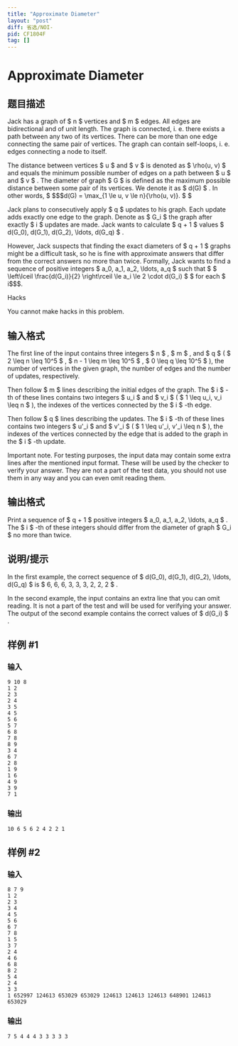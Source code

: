 ```yaml
---
title: "Approximate Diameter"
layout: "post"
diff: 省选/NOI-
pid: CF1804F
tag: []
---
```


# Approximate Diameter

## 题目描述

Jack has a graph of $ n $ vertices and $ m $ edges. All edges are bidirectional and of unit length. The graph is connected, i. e. there exists a path between any two of its vertices. There can be more than one edge connecting the same pair of vertices. The graph can contain self-loops, i. e. edges connecting a node to itself.

The distance between vertices $ u $ and $ v $ is denoted as $ \rho(u, v) $ and equals the minimum possible number of edges on a path between $ u $ and $ v $ . The diameter of graph $ G $ is defined as the maximum possible distance between some pair of its vertices. We denote it as $ d(G) $ . In other words, $ $$$d(G) = \max_{1 \le u, v \le n}{\rho(u, v)}. $ $ </p><p>Jack plans to consecutively apply  $ q $  updates to his graph. Each update adds exactly one edge to the graph. Denote as  $ G\_i $  the graph after exactly  $ i $  updates are made. Jack wants to calculate  $ q + 1 $  values  $ d(G\_0), d(G\_1), d(G\_2), \\ldots, d(G\_q) $ .</p><p>However, Jack suspects that finding the exact diameters of  $ q + 1 $  graphs might be a difficult task, so he is fine with approximate answers that differ from the correct answers no more than twice. Formally, Jack wants to find a sequence of positive integers  $ a\_0, a\_1, a\_2, \\ldots, a\_q $  such that  $ $ \left\lceil \frac{d(G_i)}{2} \right\rceil \le a_i \le 2 \cdot d(G_i) $ $  for each  $ i$$$.

Hacks

You cannot make hacks in this problem.

## 输入格式

The first line of the input contains three integers $ n $ , $ m $ , and $ q $ ( $ 2 \leq n \leq 10^5 $ , $ n - 1 \leq m \leq 10^5 $ , $ 0 \leq q \leq 10^5 $ ), the number of vertices in the given graph, the number of edges and the number of updates, respectively.

Then follow $ m $ lines describing the initial edges of the graph. The $ i $ -th of these lines contains two integers $ u_i $ and $ v_i $ ( $ 1 \leq u_i, v_i \leq n $ ), the indexes of the vertices connected by the $ i $ -th edge.

Then follow $ q $ lines describing the updates. The $ i $ -th of these lines contains two integers $ u'_i $ and $ v'_i $ ( $ 1 \leq u'_i, v'_i \leq n $ ), the indexes of the vertices connected by the edge that is added to the graph in the $ i $ -th update.

Important note. For testing purposes, the input data may contain some extra lines after the mentioned input format. These will be used by the checker to verify your answer. They are not a part of the test data, you should not use them in any way and you can even omit reading them.

## 输出格式

Print a sequence of $ q + 1 $ positive integers $ a_0, a_1, a_2, \ldots, a_q $ . The $ i $ -th of these integers should differ from the diameter of graph $ G_i $ no more than twice.

## 说明/提示

In the first example, the correct sequence of $ d(G_0), d(G_1), d(G_2), \ldots, d(G_q) $ is $ 6, 6, 6, 3, 3, 3, 2, 2, 2 $ .

In the second example, the input contains an extra line that you can omit reading. It is not a part of the test and will be used for verifying your answer. The output of the second example contains the correct values of $ d(G_i) $ .

## 样例 #1

### 输入

```
9 10 8
1 2
2 3
2 4
3 5
4 5
5 6
5 7
6 8
7 8
8 9
3 4
6 7
2 8
1 9
1 6
4 9
3 9
7 1
```

### 输出

```
10 6 5 6 2 4 2 2 1
```

## 样例 #2

### 输入

```
8 7 9
1 2
2 3
3 4
4 5
5 6
6 7
7 8
1 5
3 7
2 4
4 6
6 8
8 2
5 4
2 4
3 3
1 652997 124613 653029 653029 124613 124613 124613 648901 124613 653029
```

### 输出

```
7 5 4 4 4 3 3 3 3 3
```

